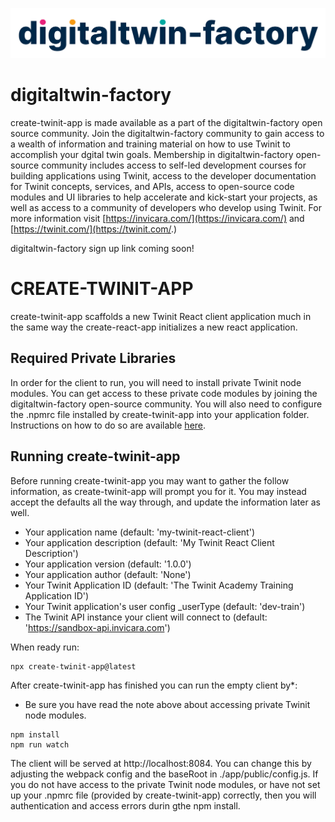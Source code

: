 ![digitaltwin-factory logo](./img/dtfactoryv3.png)

# digitaltwin-factory

create-twinit-app is made available as a part of the digitaltwin-factory open source community. Join the digitaltwin-factory community to gain access to a wealth of information and training material on how to use Twinit to accomplish your dgital twin goals. Membership in digitaltwin-factory open-source community includes access to self-led development courses for building applications using Twinit, access to the developer documentation for Twinit concepts, services, and APIs, access to open-source code modules and UI libraries to help accelerate and kick-start your projects, as well as access to a community of developers who develop using Twinit. For more information visit [https://invicara.com/](https://invicara.com/) and [https://twinit.com/](https://twinit.com/.)

digitaltwin-factory sign up link coming soon!

# CREATE-TWINIT-APP

create-twinit-app scaffolds a new Twinit React client application much in the same way the create-react-app initializes a new react application.

## Required Private Libraries

In order for the client to run, you will need to install private Twinit node modules. You can get access to these private code modules by joining the digitaltwin-factory open-source community. You will also need to configure the .npmrc file installed by create-twinit-app into your application folder. Instructions on how to do so are available [here](https://twinit.dev/docs/apis/javascript/npm-install).

## Running create-twinit-app

Before running create-twinit-app you may want to gather the follow information, as create-twinit-app will prompt you for it.
You may instead accept the defaults all the way through, and update the information later as well.

* Your application name (default: 'my-twinit-react-client')
* Your application description (default: 'My Twinit React Client Description')
* Your application version (default: '1.0.0')
* Your application author (default: 'None')
* Your Twinit Application ID (default: 'The Twinit Academy Training Application ID')
* Your Twinit application's user config _userType (default: 'dev-train')
* The Twinit API instance your client will connect to (default: 'https://sandbox-api.invicara.com')

When ready run:

```
npx create-twinit-app@latest
```

After create-twinit-app has finished you can run the empty client by*:
* Be sure you have read the note above about accessing private Twinit node modules.

```
npm install
npm run watch
```

The client will be served at http://localhost:8084. You can change this by adjusting the webpack config and the baseRoot in ./app/public/config.js.
If you do not have access to the private Twinit node modules, or have not set up your .npmrc file (provided by create-twinit-app) correctly, then you will authentication and access errors durin gthe npm install.
